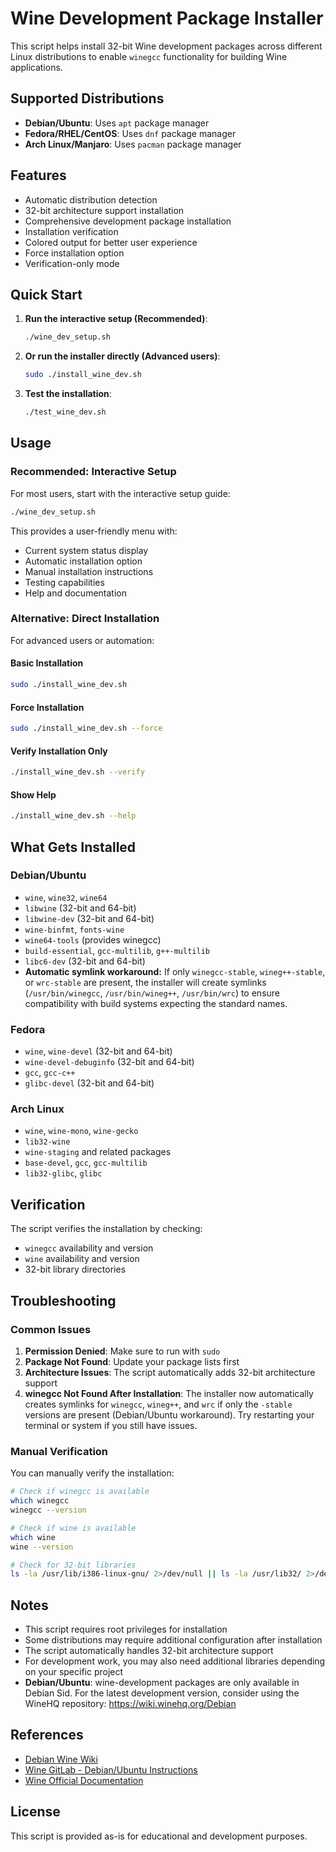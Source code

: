 # Wine Development Package Installer

This script helps install 32-bit Wine development packages across different Linux distributions to enable `winegcc` functionality for building Wine applications.

## Supported Distributions

- **Debian/Ubuntu**: Uses `apt` package manager
- **Fedora/RHEL/CentOS**: Uses `dnf` package manager  
- **Arch Linux/Manjaro**: Uses `pacman` package manager

## Features

- Automatic distribution detection
- 32-bit architecture support installation
- Comprehensive development package installation
- Installation verification
- Colored output for better user experience
- Force installation option
- Verification-only mode

## Quick Start

1. **Run the interactive setup (Recommended)**:
   ```bash
   ./wine_dev_setup.sh
   ```

2. **Or run the installer directly (Advanced users)**:
   ```bash
   sudo ./install_wine_dev.sh
   ```

3. **Test the installation**:
   ```bash
   ./test_wine_dev.sh
   ```

## Usage

### Recommended: Interactive Setup
For most users, start with the interactive setup guide:
```bash
./wine_dev_setup.sh
```

This provides a user-friendly menu with:
- Current system status display
- Automatic installation option
- Manual installation instructions
- Testing capabilities
- Help and documentation

### Alternative: Direct Installation
For advanced users or automation:

#### Basic Installation
```bash
sudo ./install_wine_dev.sh
```

#### Force Installation
```bash
sudo ./install_wine_dev.sh --force
```

#### Verify Installation Only
```bash
./install_wine_dev.sh --verify
```

#### Show Help
```bash
./install_wine_dev.sh --help
```

## What Gets Installed

### Debian/Ubuntu
- `wine`, `wine32`, `wine64`
- `libwine` (32-bit and 64-bit)
- `libwine-dev` (32-bit and 64-bit)
- `wine-binfmt`, `fonts-wine`
- `wine64-tools` (provides winegcc)
- `build-essential`, `gcc-multilib`, `g++-multilib`
- `libc6-dev` (32-bit and 64-bit)
- **Automatic symlink workaround:** If only `winegcc-stable`, `wineg++-stable`, or `wrc-stable` are present, the installer will create symlinks (`/usr/bin/winegcc`, `/usr/bin/wineg++`, `/usr/bin/wrc`) to ensure compatibility with build systems expecting the standard names.

### Fedora
- `wine`, `wine-devel` (32-bit and 64-bit)
- `wine-devel-debuginfo` (32-bit and 64-bit)
- `gcc`, `gcc-c++`
- `glibc-devel` (32-bit and 64-bit)

### Arch Linux
- `wine`, `wine-mono`, `wine-gecko`
- `lib32-wine`
- `wine-staging` and related packages
- `base-devel`, `gcc`, `gcc-multilib`
- `lib32-glibc`, `glibc`

## Verification

The script verifies the installation by checking:
- `winegcc` availability and version
- `wine` availability and version
- 32-bit library directories

## Troubleshooting

### Common Issues

1. **Permission Denied**: Make sure to run with `sudo`
2. **Package Not Found**: Update your package lists first
3. **Architecture Issues**: The script automatically adds 32-bit architecture support
4. **winegcc Not Found After Installation**: The installer now automatically creates symlinks for `winegcc`, `wineg++`, and `wrc` if only the `-stable` versions are present (Debian/Ubuntu workaround). Try restarting your terminal or system if you still have issues.

### Manual Verification

You can manually verify the installation:
```bash
# Check if winegcc is available
which winegcc
winegcc --version

# Check if wine is available
which wine
wine --version

# Check for 32-bit libraries
ls -la /usr/lib/i386-linux-gnu/ 2>/dev/null || ls -la /usr/lib32/ 2>/dev/null || ls -la /lib32/ 2>/dev/null
```

## Notes

- This script requires root privileges for installation
- Some distributions may require additional configuration after installation
- The script automatically handles 32-bit architecture support
- For development work, you may also need additional libraries depending on your specific project
- **Debian/Ubuntu**: wine-development packages are only available in Debian Sid. For the latest development version, consider using the WineHQ repository: https://wiki.winehq.org/Debian

## References

- [Debian Wine Wiki](https://wiki.debian.org/Wine)
- [Wine GitLab - Debian/Ubuntu Instructions](https://gitlab.winehq.org/wine/wine/-/wikis/Debian-Ubuntu)
- [Wine Official Documentation](https://www.winehq.org/documentation)

## License

This script is provided as-is for educational and development purposes. 